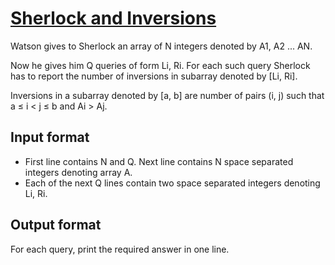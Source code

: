 # [Sherlock and Inversions][link]

Watson gives to Sherlock an array of N integers denoted by A1, A2 ... AN.

Now he gives him Q queries of form Li, Ri. For each such query Sherlock has to report the number of inversions in subarray denoted by [Li, Ri].

Inversions in a subarray denoted by [a, b] are number of pairs (i, j) such that a ≤ i < j ≤ b and Ai > Aj.

## Input format

- First line contains N and Q. Next line contains N space separated integers denoting array A.
- Each of the next Q lines contain two space separated integers denoting Li, Ri.

## Output format

For each query, print the required answer in one line.

[link]: https://www.hackerearth.com/practice/data-structures/advanced-data-structures/fenwick-binary-indexed-trees/practice-problems/algorithm/sherlock-and-inversions/
